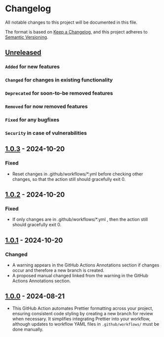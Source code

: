 # Changelog

All notable changes to this project will be documented in this file.

The format is based on [Keep a Changelog](https://keepachangelog.com/en/1.0.0/),
and this project adheres to [Semantic Versioning](https://semver.org/spec/v2.0.0.html).

## [Unreleased]

### `Added` for new features

### `Changed` for changes in existing functionality

### `Deprecated` for soon-to-be removed features

### `Removed` for now removed features

### `Fixed` for any bugfixes

### `Security` in case of vulnerabilities

## [1.0.3] - 2024-10-20

### Fixed

- Reset changes in .github/workflows/\*.yml before checking other changes, so that the action still should gracefully exit 0.

## [1.0.2] - 2024-10-20

### Fixed

- If only changes are in .github/workflows/\*.yml , then the action still should gracefully exit 0.

## [1.0.1] - 2024-10-20

### Changed

- A warning appears in the GitHub Actions Annotations section if changes occur and therefore a new branch is created.
- A proposed manual changed linked from the warning in the GitHub Actions Annotations section.

## [1.0.0] - 2024-08-21

- This GitHub Action automates Prettier formatting across your project, ensuring consistent code styling by creating a new branch for review when necessary. It simplifies integrating Prettier into your workflow, although updates to workflow YAML files in `.github/workflows/` must be done manually.

[Unreleased]: https://github.com/WorkOfStan/prettier-fix/compare/v1.0.3...HEAD
[1.0.3]: https://github.com/WorkOfStan/prettier-fix/compare/v1.0.2...v1.0.3?w=1
[1.0.2]: https://github.com/WorkOfStan/prettier-fix/compare/v1.0.1...v1.0.2?w=1
[1.0.1]: https://github.com/WorkOfStan/prettier-fix/compare/v1.0.0...v1.0.1?w=1
[1.0.0]: https://github.com/WorkOfStan/prettier-fix/releases/tag/v1.0.0
